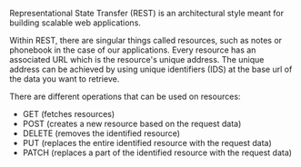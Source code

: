 Representational State Transfer (REST) is an architectural style meant for building scalable web applications.

Within REST, there are singular things called resources, such as notes or phonebook in the case of our applications. Every resource has an associated URL which is the resource's unique address. The unique address can be achieved by using unique identifiers (IDS) at the base url of the data you want to retrieve.

There are different operations that can be used on resources:
- GET (fetches resources)
- POST (creates a new resource based on the request data)
- DELETE (removes the identified resource)
- PUT (replaces the entire identified resource with the request data)
- PATCH (replaces a part of the identified resource with the request data)